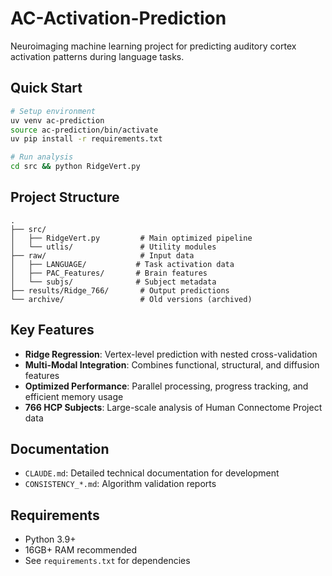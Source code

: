 # AC-Activation-Prediction

Neuroimaging machine learning project for predicting auditory cortex activation patterns during language tasks.

## Quick Start

```bash
# Setup environment
uv venv ac-prediction
source ac-prediction/bin/activate
uv pip install -r requirements.txt

# Run analysis
cd src && python RidgeVert.py
```

## Project Structure

```
.
├── src/
│   ├── RidgeVert.py         # Main optimized pipeline
│   └── utlis/               # Utility modules
├── raw/                     # Input data
│   ├── LANGUAGE/           # Task activation data
│   ├── PAC_Features/       # Brain features
│   └── subjs/              # Subject metadata
├── results/Ridge_766/       # Output predictions
└── archive/                 # Old versions (archived)
```

## Key Features

- **Ridge Regression**: Vertex-level prediction with nested cross-validation
- **Multi-Modal Integration**: Combines functional, structural, and diffusion features
- **Optimized Performance**: Parallel processing, progress tracking, and efficient memory usage
- **766 HCP Subjects**: Large-scale analysis of Human Connectome Project data

## Documentation

- `CLAUDE.md`: Detailed technical documentation for development
- `CONSISTENCY_*.md`: Algorithm validation reports

## Requirements

- Python 3.9+
- 16GB+ RAM recommended
- See `requirements.txt` for dependencies